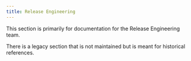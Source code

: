 ```yaml
---
title: Release Engineering
---
```


This section is primarily for documentation for the Release Engineering team.

There is a legacy section that is not maintained but is meant for historical
references.
